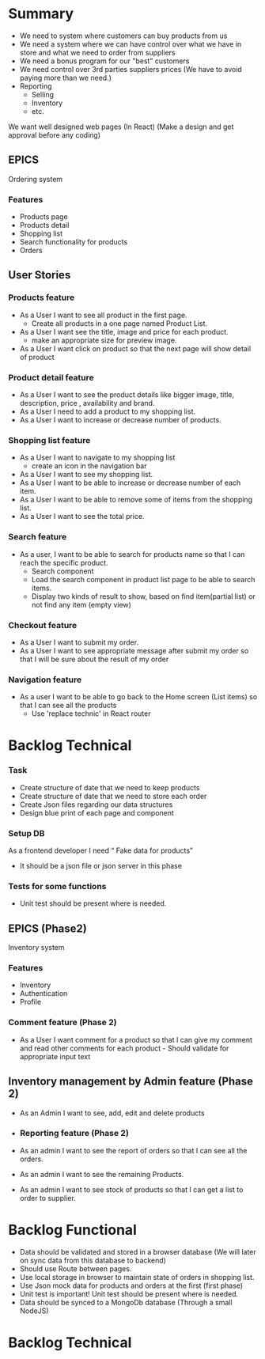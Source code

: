 # Summary

- We need to system where customers can buy products from us
- We need a system where we can have control over what we have in store and what we need to order from suppliers
- We need a bonus program for our "best" customers
- We need control over 3rd parties suppliers prices (We have to avoid paying more than we need.)
- Reporting
  - Selling
  - Inventory
  - etc.

We want well designed web pages (In React)
(Make a design and get approval before any coding)

## EPICS

Ordering system

### Features

- Products page
- Products detail
- Shopping list
- Search functionality for products
- Orders

## User Stories

### Products feature

- As a User I want to see all product in the first page.
  - Create all products in a one page named Product List.
- As a User I want see the title, image and price for each product.
  - make an appropriate size for preview image.
- As a User I want click on product so that the next page will show detail of product

### Product detail feature

- As a User I want to see the product details like bigger image, title, description, price , availability and brand.
- As a User I need to add a product to my shopping list.
- As a User I want to increase or decrease number of products.

### Shopping list feature

- As a User I want to navigate to my shopping list
  - create an icon in the navigation bar
- As a User I want to see my shopping list.
- As a User I want to be able to increase or decrease number of each item.
- As a User I want to be able to remove some of items from the shopping list.
- As a User I want to see the total price.

### Search feature

- As a user, I want to be able to search for products name so that I can reach the specific product.
  - Search component
  - Load the search component in product list page to be able to search items.
  - Display two kinds of result to show, based on find item(partial list) or not find any item (empty view)

### Checkout feature

- As a User I want to submit my order.
- As a User I want to see appropriate message after submit my order so that I will be sure about the result of my order

### Navigation feature

- As a user I want to be able to go back to the Home screen (List items) so that I can see all the products
  - Use 'replace technic' in React router

# Backlog Technical

### Task

- Create structure of date that we need to keep products
- Create structure of date that we need to store each order
- Create Json files regarding our data structures
- Design blue print of each page and component

### Setup DB

As a frontend developer I need “ Fake data for products”

- It should be a json file or json server in this phase

### Tests for some functions

- Unit test should be present where is needed.

## EPICS (Phase2)

Inventory system

### Features

- Inventory
- Authentication
- Profile

### Comment feature (Phase 2)

- As a User I want comment for a product so that I can give my comment and read other comments for each product - Should validate for appropriate input text

## Inventory management by Admin feature (Phase 2)

- As an Admin I want to see, add, edit and delete products
- ### Reporting feature (Phase 2)

- As an admin I want to see the report of orders so that I can see all the orders.
- As an admin I want to see the remaining Products.
- As an admin I want to see stock of products so that I can get a list to order to supplier.

# Backlog Functional

- Data should be validated and stored in a browser database (We will later on sync data from this database to backend)
- Should use Route between pages.
- Use local storage in browser to maintain state of orders in shopping list.
- Use Json mock data for products and orders at the first (first phase)
- Unit test is important! Unit test should be present where is needed.
- Data should be synced to a MongoDb database (Through a small NodeJS)
    <!-- [link](<(https://github.com/Automattic/mongoose)>)
    (The synchronization should be executed each hour) -->

# Backlog Technical
